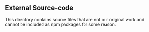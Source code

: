 ## External Source-code ##

This directory contains source files that are not our original work and cannot be included as npm packages for some reason.
